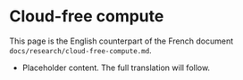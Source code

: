 # Cloud-free compute

This page is the English counterpart of the French document `docs/research/cloud-free-compute.md`.

- Placeholder content. The full translation will follow.
